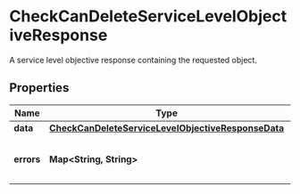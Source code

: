 

# CheckCanDeleteServiceLevelObjectiveResponse

A service level objective response containing the requested object.
## Properties

Name | Type | Description | Notes
------------ | ------------- | ------------- | -------------
**data** | [**CheckCanDeleteServiceLevelObjectiveResponseData**](CheckCanDeleteServiceLevelObjectiveResponseData.md) |  | 
**errors** | **Map&lt;String, String&gt;** | A mapping of SLO id to it&#39;s current usages. |  [optional]



